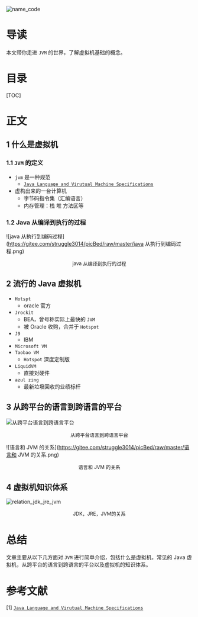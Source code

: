 ![name_code](https://gitee.com/struggle3014/picBed/raw/master/name_code.png)

# 导读

本文带你走进 `JVM` 的世界，了解虚拟机基础的概念。



# 目录

[TOC]

# 正文

## 1 什么是虚拟机

### 1.1 `JVM` 的定义

* `jvm` 是一种规范
  * [`Java Language and Virutual Machine Specifications`](https://docs.oracle.com/javase/specs/index.html)
* 虚构出来的一台计算机
  * 字节码指令集（汇编语言）
  * 内存管理：栈 堆 方法区等



### 1.2 Java 从编译到执行的过程

![java 从执行到编码过程](https://gitee.com/struggle3014/picBed/raw/master/java 从执行到编码过程.png)

<div align="center"><font size="2">java 从编译到执行的过程</font></div>



## 2 流行的 Java 虚拟机

* `Hotspt`
  * oracle 官方
* `Jrockit`
  * BEA，曾号称实际上最快的 `JVM`
  * 被 Oracle 收购，合并于 `Hotspot`
* `J9`
  * IBM
* `Microsoft VM`
* `Taobao VM`
  * `Hotspot` 深度定制版
* `LiquidVM`
  * 直接对硬件
* `azul zing`
  * 最新垃圾回收的业绩标杆



## 3 从跨平台的语言到跨语言的平台

![从跨平台语言到跨语言平台](https://gitee.com/struggle3014/picBed/raw/master/从跨平台语言到跨语言平台.png)

<div align="center"><font size="2">从跨平台语言到跨语言平台</font></div>

![语言和 JVM 的关系](https://gitee.com/struggle3014/picBed/raw/master/语言和 JVM 的关系.png)

<div align="center"><font size="2">语言和 JVM 的关系</font></div>



## 4 虚拟机知识体系

![relation_jdk_jre_jvm](https://gitee.com/struggle3014/picBed/raw/master/relation_jdk_jre_jvm.png)

<div align="center"><font size="2">JDK，JRE，JVM的关系</font></div>

# 总结

文章主要从以下几方面对 `JVM` 进行简单介绍，包括什么是虚拟机，常见的 Java 虚拟机，从跨平台的语言到跨语言的平台以及虚拟机的知识体系。



# 参考文献

[1]  [`Java Language and Virutual Machine Specifications`](https://docs.oracle.com/javase/specs/index.html)